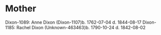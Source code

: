 # Mother

Dixon-1089: Anne Dixon (Dixon-1107)b. 1762-07-04 d. 1844-08-17
Dixon-1185: Rachel Dixon (Unknown-463463)b. 1790-10-24 d. 1842-08-02